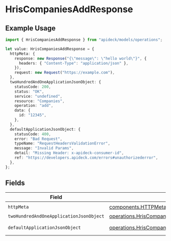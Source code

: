 # HrisCompaniesAddResponse

## Example Usage

```typescript
import { HrisCompaniesAddResponse } from "apideck/models/operations";

let value: HrisCompaniesAddResponse = {
  httpMeta: {
    response: new Response("{\"message\": \"hello world\"}", {
      headers: { "Content-Type": "application/json" },
    }),
    request: new Request("https://example.com"),
  },
  twoHundredAndOneApplicationJsonObject: {
    statusCode: 200,
    status: "OK",
    service: "undefined",
    resource: "Companies",
    operation: "add",
    data: {
      id: "12345",
    },
  },
  defaultApplicationJsonObject: {
    statusCode: 400,
    error: "Bad Request",
    typeName: "RequestHeadersValidationError",
    message: "Invalid Params",
    detail: "Missing Header: x-apideck-consumer-id",
    ref: "https://developers.apideck.com/errors#unauthorizederror",
  },
};
```

## Fields

| Field                                                                                                                        | Type                                                                                                                         | Required                                                                                                                     | Description                                                                                                                  |
| ---------------------------------------------------------------------------------------------------------------------------- | ---------------------------------------------------------------------------------------------------------------------------- | ---------------------------------------------------------------------------------------------------------------------------- | ---------------------------------------------------------------------------------------------------------------------------- |
| `httpMeta`                                                                                                                   | [components.HTTPMetadata](../../models/components/httpmetadata.md)                                                           | :heavy_check_mark:                                                                                                           | N/A                                                                                                                          |
| `twoHundredAndOneApplicationJsonObject`                                                                                      | [operations.HrisCompaniesAddResponseBody](../../models/operations/hriscompaniesaddresponsebody.md)                           | :heavy_minus_sign:                                                                                                           | Companies                                                                                                                    |
| `defaultApplicationJsonObject`                                                                                               | [operations.HrisCompaniesAddHrisCompaniesResponseBody](../../models/operations/hriscompaniesaddhriscompaniesresponsebody.md) | :heavy_minus_sign:                                                                                                           | Unexpected error                                                                                                             |